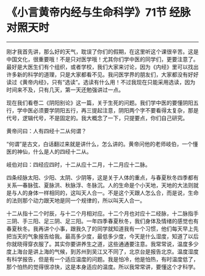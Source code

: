 # 《小言黄帝内经与生命科学》71节 经脉对照天时

------

刚才我首先讲，那么好的天气，耽误了你们的假期，在这里听这个课很辛苦。这是中国文化，很重要哦！不是只对医学哦！尤其你们学中医的同学们，更要注意了。最好是大医生们有个组织，或者学校，我们大家来讨论，因为《内经》里可以找出许多新的科学的道理，只是大家都看不见。我问医学界的朋友们，大家都没有好好读过《黄帝内经》，只有“选读”。选读有什么用！不过我现在只能采用选读，因为时间来不及，只有几天，第一天还勉强讲过一点。

现在我们看卷二《阴阳别论》这一篇，关于生死的问题。我们学中医的要懂阴阳五行，学中医必须要学阴阳五行，再三提起注意，阴阳两个字不要看得太复杂，那是代号，逻辑代号，不是固定的。我大概念了一下，只提要点，你们自己研究。

黄帝问曰：人有四经十二从何谓？

“何谓”是古文，白话翻过来就是讲什么，怎么讲的。黄帝问他的老师岐伯，一个懂医的神仙，什么是人的四经十二从。

岐伯对曰：四经应四时，十二从应十二月，十二月应十二脉。

四条经脉太阳、少阳、太阴、少阴等，这是关于人体的重点，与春夏秋冬四季都有关系—春脉弦、夏脉洪、秋脉浮、冬脉沉。人的生命是个小天地，天地的大法则就是与人的身体一样相同的，这叫天人合一。不是这个天跟人怎么合，而是说，生命的法则那个动力跟天地是同一个规律的，所以叫天人合一。

十二从指十二个时辰，与十二个月相对应。十二个月也对应十二经脉，十二脉指手三阴、手三阳、足三阴、足三阳。一年四季春夏秋冬，我们身体及情绪的感觉也有春夏秋冬。我再讲个小事，跟我久了的同学就知道我有一个习惯，他们每天早上先把当天的气象报告给我。最高多少度，最低多少度，今天是什么湿度，知道了以后你就晓得穿衣服了。其实你要讲养生之道，这些通通要注意。我常常说，温度多少度上海台是讲上海的气候，到苏州到吴江又不同了，北京台是报告北京。温度湿度有科学报告，但是有一个适应温度的问题。我是怕冷，他是怕热，有时温度低了，那个怕热的觉得很凉快，这是本身适应的温度。所以我常常讲，要懂这个才科学。